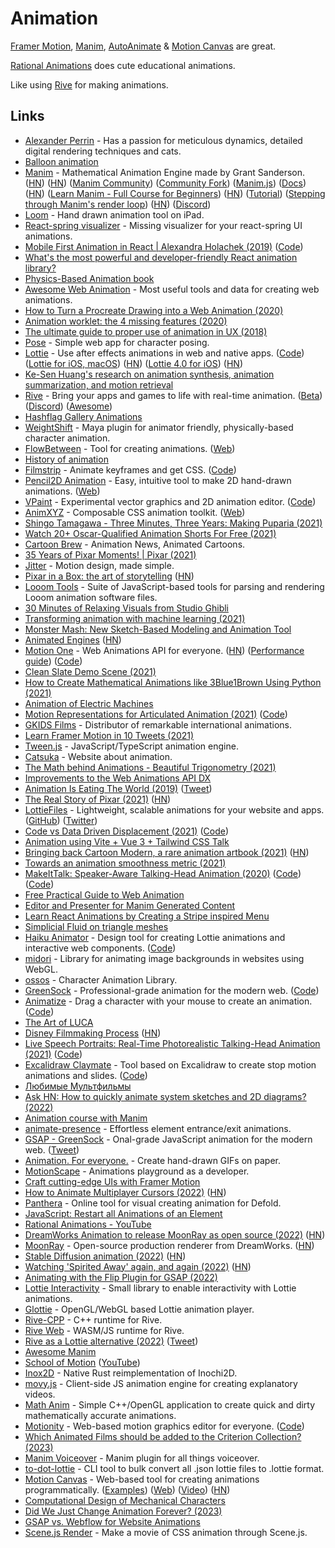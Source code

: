 # Animation

[Framer Motion](https://www.framer.com/motion/), [Manim](https://github.com/Elteoremadebeethoven/AnimationsWithManim), [AutoAnimate](https://auto-animate.formkit.com/) & [Motion Canvas](https://github.com/motion-canvas/motion-canvas) are great.

[Rational Animations](https://www.youtube.com/c/RationalAnimations/videos) does cute educational animations.

Like using [Rive](rive.md) for making animations.

## Links

- [Alexander Perrin](https://alexanderperrin.com.au/) - Has a passion for meticulous dynamics, detailed digital rendering techniques and cats.
- [Balloon animation](https://alexanderperrin.com.au/triangles/ballooning/)
- [Manim](https://github.com/3b1b/manim) - Mathematical Animation Engine made by Grant Sanderson. ([HN](https://news.ycombinator.com/item?id=24926947)) ([HN](https://news.ycombinator.com/item?id=26498527)) ([Manim Community](https://www.manim.community/)) ([Community Fork](https://github.com/ManimCommunity/manim)) ([Manim.js](https://github.com/JazonJiao/Manim.js)) ([Docs](https://3b1b.github.io/manim/index.html)) ([HN](https://news.ycombinator.com/item?id=28245277)) ([Learn Manim - Full Course for Beginners](https://www.youtube.com/watch?v=KHGoFDB-raE)) ([HN](https://news.ycombinator.com/item?id=30658390)) ([Tutorial](https://www.youtube.com/watch?v=vUIfNN6Bs_4)) ([Stepping through Manim's render loop](https://www.youtube.com/watch?v=yKCwh-X5Ckg)) ([HN](https://news.ycombinator.com/item?id=31636657)) ([Discord](https://discord.com/invite/bYCyhM9Kz2))
- [Loom](https://iorama.studio/looom) - Hand drawn animation tool on iPad.
- [React-spring visualizer](https://react-spring-visualizer.com/) - Missing visualizer for your react-spring UI animations.
- [Mobile First Animation in React | Alexandra Holachek (2019)](https://www.youtube.com/watch?v=laPsceJ4tTY) ([Code](https://github.com/aholachek/mobile-first-animation))
- [What's the most powerful and developer-friendly React animation library?](https://github.com/aholachek/react-animation-comparison)
- [Physics-Based Animation book](https://iphys.wordpress.com/2020/01/12/free-textbook-physics-based-animation/)
- [Awesome Web Animation](https://github.com/sergey-pimenov/awesome-web-animation) - Most useful tools and data for creating web animations.
- [How to Turn a Procreate Drawing into a Web Animation (2020)](https://css-tricks.com/how-to-turn-a-procreate-drawing-into-a-web-animation/)
- [Animation worklet: the 4 missing features (2020)](https://inventingwithmonster.io/20200203-animationworklet-the-missing-pieces/)
- [The ultimate guide to proper use of animation in UX (2018)](https://uxdesign.cc/the-ultimate-guide-to-proper-use-of-animation-in-ux-10bd98614fa9)
- [Pose](https://galshir.com/pose/) - Simple web app for character posing.
- [Lottie](http://airbnb.io/lottie/#/) - Use after effects animations in web and native apps. ([Code](https://github.com/airbnb/lottie)) ([Lottie for iOS, macOS](https://github.com/airbnb/lottie-ios)) ([HN](https://news.ycombinator.com/item?id=29634114)) ([Lottie 4.0 for iOS](https://medium.com/airbnb-engineering/announcing-lottie-4-0-for-ios-d4d226862a54)) ([HN](https://news.ycombinator.com/item?id=33886673))
- [Ke-Sen Huang's research on animation synthesis, animation summarization, and motion retrieval](https://kesen.realtimerendering.com/)
- [Rive](https://rive.app/) - Bring your apps and games to life with real-time animation. ([Beta](https://beta.rive.app/)) ([Discord](https://discord.com/invite/FGjmaTr)) ([Awesome](https://github.com/rive-app/awesome-rive))
- [Hashflag Gallery Animations](https://hashflaggallery.com/)
- [WeightShift](https://weightshift.io/) - Maya plugin for animator friendly, physically-based character animation.
- [FlowBetween](https://github.com/Logicalshift/flowbetween) - Tool for creating animations. ([Web](https://flowbetween.app/))
- [History of animation](https://history-of-animation.webflow.io/)
- [Filmstrip](https://filmstrip.berryscript.com/) - Animate keyframes and get CSS. ([Code](https://github.com/barhatsor/filmstrip))
- [Pencil2D Animation](https://github.com/pencil2d/pencil) - Easy, intuitive tool to make 2D hand-drawn animations. ([Web](https://www.pencil2d.org/))
- [VPaint](https://www.vpaint.org/) - Experimental vector graphics and 2D animation editor. ([Code](https://github.com/dalboris/vpaint))
- [AnimXYZ](https://github.com/ingram-projects/animxyz) - Composable CSS animation toolkit. ([Web](https://animxyz.com/))
- [Shingo Tamagawa - Three Minutes, Three Years: Making Puparia (2021)](https://www.youtube.com/watch?v=VKsG3E7TLl4)
- [Watch 20+ Oscar-Qualified Animation Shorts For Free (2021)](https://www.cartoonbrew.com/awards/watch-at-least-15-oscar-qualified-animation-shorts-for-free-online-201173.html)
- [Cartoon Brew](https://www.cartoonbrew.com/) - Animation News, Animated Cartoons.
- [35 Years of Pixar Moments! | Pixar (2021)](https://www.youtube.com/watch?v=X3AcXraOW_k)
- [Jitter](https://jitter.video/) - Motion design, made simple.
- [Pixar in a Box: the art of storytelling](https://www.khanacademy.org/humanities/hass-storytelling/storytelling-pixar-in-a-box) ([HN](https://news.ycombinator.com/item?id=26163982))
- [Looom Tools](https://github.com/mattdesl/looom-tools) - Suite of JavaScript-based tools for parsing and rendering Looom animation software files.
- [30 Minutes of Relaxing Visuals from Studio Ghibli](https://www.youtube.com/watch?v=z9Ug-3qhrwY)
- [Transforming animation with machine learning (2021)](https://medium.com/embarkstudios/transforming-animation-with-machine-learning-27ac694590c)
- [Monster Mash: New Sketch-Based Modeling and Animation Tool](https://github.com/google/monster-mash)
- [Animated Engines](http://animatedengines.com/) ([HN](https://news.ycombinator.com/item?id=26368939))
- [Motion One](https://motion.dev/) - Web Animations API for everyone. ([HN](https://news.ycombinator.com/item?id=28616043)) ([Performance guide](https://motion.dev/guides/performance)) ([Code](https://github.com/motiondivision/motionone))
- [Clean Slate Demo Scene (2021)](https://www.youtube.com/watch?v=O3T1-nadehU)
- [How to Create Mathematical Animations like 3Blue1Brown Using Python (2021)](https://towardsdatascience.com/how-to-create-mathematical-animations-like-3blue1brown-using-python-f571fb9da3d1)
- [Animation of Electric Machines](http://people.ece.umn.edu/users/riaz/animations/listanimations.html)
- [Motion Representations for Articulated Animation (2021)](https://arxiv.org/abs/2104.11280) ([Code](https://github.com/snap-research/articulated-animation))
- [GKIDS Films](https://gkids.com/) - Distributor of remarkable international animations.
- [Learn Framer Motion in 10 Tweets (2021)](https://twitter.com/willjohnsonio/status/1396857844973064202)
- [Tween.js](https://github.com/tweenjs/tween.js) - JavaScript/TypeScript animation engine.
- [Catsuka](https://www.catsuka.com/) - Website about animation.
- [The Math behind Animations - Beautiful Trigonometry (2021)](https://www.youtube.com/watch?v=-lF7sSTelOg)
- [Improvements to the Web Animations API DX](https://motion.dev/guides/waapi-improvements)
- [Animation Is Eating The World (2019)](http://www.michaeldempsey.me/animation/) ([Tweet](https://twitter.com/mhdempsey/status/1151533880412909570))
- [The Real Story of Pixar (2021)](https://spectrum.ieee.org/the-real-story-of-pixar) ([HN](https://news.ycombinator.com/item?id=28053810))
- [LottieFiles](https://lottiefiles.com/) - Lightweight, scalable animations for your website and apps. ([GitHub](https://github.com/LottieFiles)) ([Twitter](https://twitter.com/LottieFiles))
- [Code vs Data Driven Displacement (2021)](https://theorangeduck.com/page/code-vs-data-driven-displacement) ([Code](https://github.com/orangeduck/Motion-Matching))
- [Animation using Vite + Vue 3 + Tailwind CSS Talk](https://github.com/callumacrae/animation-talk-demo)
- [Bringing back Cartoon Modern, a rare animation artbook (2021)](https://animationobsessive.substack.com/p/our-treat-to-you) ([HN](https://news.ycombinator.com/item?id=29075386))
- [Towards an animation smoothness metric (2021)](https://web.dev/smoothness/)
- [MakeItTalk: Speaker-Aware Talking-Head Animation (2020)](https://people.umass.edu/~yangzhou/MakeItTalk/) ([Code](https://github.com/czczup/URST)) ([Code](https://github.com/adobe-research/MakeItTalk))
- [Free Practical Guide to Web Animation](https://tilda.education/en/web-animation-course)
- [Editor and Presenter for Manim Generated Content](https://github.com/ManimCommunity/manim_editor)
- [Learn React Animations by Creating a Stripe inspired Menu](https://www.mikealche.com/software-development/learn-react-animations-by-creating-a-stripe-inspired-menu)
- [Simplicial Fluid on triangle meshes](https://yhesper.github.io/projects/2_project_simpfluid/)
- [Haiku Animator](https://www.haikuanimator.com/) - Design tool for creating Lottie animations and interactive web components. ([Code](https://github.com/HaikuTeam/animator))
- [midori](https://github.com/aeroheim/midori) - Library for animating image backgrounds in websites using WebGL.
- [ossos](https://github.com/sketchpunklabs/ossos) - Character Animation Library.
- [GreenSock](https://greensock.com/) - Professional-grade animation for the modern web. ([Code](https://github.com/greensock/GSAP))
- [Animatize](https://animatize.com/) - Drag a character with your mouse to create an animation. ([Code](https://github.com/panphora/animatize))
- [The Art of LUCA](https://disney-studios-awards.s3.amazonaws.com/luca/books/flipH45pEt23wR/index.html)
- [Disney Filmmaking Process](https://disneyanimation.com/process/) ([HN](https://news.ycombinator.com/item?id=30241966))
- [Live Speech Portraits: Real-Time Photorealistic Talking-Head Animation (2021)](https://arxiv.org/abs/2109.10595) ([Code](https://github.com/YuanxunLu/LiveSpeechPortraits))
- [Excalidraw Claymate](https://dai-shi.github.io/excalidraw-claymate/) - Tool based on Excalidraw to create stop motion animations and slides. ([Code](https://github.com/dai-shi/excalidraw-claymate))
- [Любимые Мультфильмы](https://twitter.com/sienduk/status/1495706117489446916)
- [Ask HN: How to quickly animate system sketches and 2D diagrams? (2022)](https://news.ycombinator.com/item?id=30631993)
- [Animation course with Manim](https://github.com/Elteoremadebeethoven/AnimationsWithManim)
- [animate-presence](https://github.com/natemoo-re/animate-presence) - Effortless element entrance/exit animations.
- [GSAP - GreenSock](https://greensock.com/gsap/) - Onal-grade JavaScript animation for the modern web. ([Tweet](https://twitter.com/cassiecodes/status/1512367969703444481))
- [Animation. For everyone.](https://www.eatmy.art/) - Create hand-drawn GIFs on paper.
- [MotionScape](https://github.com/GetStream/motionscape-app) - Animations playground as a developer.
- [Craft cutting-edge UIs with Framer Motion](https://samselikoff.com/framer-motion-course)
- [How to Animate Multiplayer Cursors (2022)](https://liveblocks.io/blog/how-to-animate-multiplayer-cursors) ([HN](https://news.ycombinator.com/item?id=31987713))
- [Panthera](https://github.com/Insality/panthera-editor) - Online tool for visual creating animation for Defold.
- [JavaScript: Restart all Animations of an Element](https://www.bram.us/2022/07/20/javascript-restart-all-animations-of-an-element/)
- [Rational Animations - YouTube](https://www.youtube.com/c/RationalAnimations/videos)
- [DreamWorks Animation to release MoonRay as open source (2022)](https://www.awn.com/news/dreamworks-animation-release-moonray-open-source) ([HN](https://news.ycombinator.com/item?id=32357470))
- [MoonRay](https://openmoonray.org/) - Open-source production renderer from DreamWorks. ([HN](https://news.ycombinator.com/item?id=32450386))
- [Stable Diffusion animation (2022)](https://replicate.com/andreasjansson/stable-diffusion-animation) ([HN](https://news.ycombinator.com/item?id=32658408))
- [Watching 'Spirited Away' again, and again (2022)](https://www.theatlantic.com/culture/archive/2022/09/rewatching-spirited-away-hayao-miyazaki/671486/) ([HN](https://news.ycombinator.com/item?id=32918849))
- [Animating with the Flip Plugin for GSAP (2022)](https://ryanmulligan.dev/blog/gsap-flip-cart/)
- [Lottie Interactivity](https://github.com/LottieFiles/lottie-interactivity) - Small library to enable interactivity with Lottie animations.
- [Glottie](https://github.com/LottieFiles/glottie) - OpenGL/WebGL based Lottie animation player.
- [Rive-CPP](https://github.com/rive-app/rive-cpp) - C++ runtime for Rive.
- [Rive Web](https://github.com/rive-app/rive-wasm) - WASM/JS runtime for Rive.
- [Rive as a Lottie alternative (2022)](https://rive.app/blog/rive-as-a-lottie-alternative) ([Tweet](https://twitter.com/guidorosso/status/1582086637328031745))
- [Awesome Manim](https://github.com/ManimCommunity/awesome-manim)
- [School of Motion](https://www.schoolofmotion.com/) ([YouTube](https://www.youtube.com/@schoolofmotion/videos))
- [Inox2D](https://github.com/Inochi2D/inox2d) - Native Rust reimplementation of Inochi2D.
- [movy.js](https://github.com/rossning92/movy) - Client-side JS animation engine for creating explanatory videos.
- [Math Anim](https://github.com/ambrosiogabe/MathAnimation) - Simple C++/OpenGL application to create quick and dirty mathematically accurate animations.
- [Motionity](https://www.motionity.app/) - Web-based motion graphics editor for everyone. ([Code](https://github.com/alyssaxuu/motionity))
- [Which Animated Films should be added to the Criterion Collection? (2023)](https://www.reddit.com/r/criterion/comments/10ib9h2/which_animated_films_should_be_added_to_the/)
- [Manim Voiceover](https://github.com/ManimCommunity/manim-voiceover) - Manim plugin for all things voiceover.
- [to-dot-lottie](https://github.com/theapache64/to-dot-lottie) - CLI tool to bulk convert all .json lottie files to .lottie format.
- [Motion Canvas](https://github.com/motion-canvas/motion-canvas) - Web-based tool for creating animations programmatically. ([Examples](https://github.com/motion-canvas/examples)) ([Web](https://motion-canvas.github.io/)) ([Video](https://www.youtube.com/watch?v=H5GETOP7ivs)) ([HN](https://news.ycombinator.com/item?id=34897707))
- [Computational Design of Mechanical Characters](https://la.disneyresearch.com/wp-content/uploads/CDMC1.pdf)
- [Did We Just Change Animation Forever? (2023)](https://www.youtube.com/watch?v=_9LX9HSQkWo)
- [GSAP vs. Webflow for Website Animations](https://www.webbae.net/post/gsap-vs-webflow-for-website-animations)
- [Scene.js Render](https://github.com/daybrush/scenejs-render) - Make a movie of CSS animation through Scene.js.
